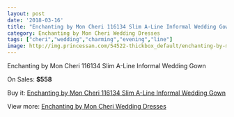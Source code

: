 ```yaml
---
layout: post
date: '2018-03-16'
title: "Enchanting by Mon Cheri 116134 Slim A-Line Informal Wedding Gown"
category: Enchanting by Mon Cheri Wedding Dresses
tags: ["cheri","wedding","charming","evening","line"]
image: http://img.princessan.com/54522-thickbox_default/enchanting-by-mon-cheri-116134-slim-a-line-informal-wedding-gown.jpg
---
```

Enchanting by Mon Cheri 116134 Slim A-Line Informal Wedding Gown

On Sales: **$558**
<a href="https://www.princessan.com/en/24534-enchanting-by-mon-cheri-116134-slim-a-line-informal-wedding-gown.html"><amp-img layout="responsive" width="600" height="600" src="//img.princessan.com/54522-thickbox_default/enchanting-by-mon-cheri-116134-slim-a-line-informal-wedding-gown.jpg" alt="Enchanting by Mon Cheri 116134 Slim A-Line Informal Wedding Gown 0" /></a>
<a href="https://www.princessan.com/en/24534-enchanting-by-mon-cheri-116134-slim-a-line-informal-wedding-gown.html"><amp-img layout="responsive" width="600" height="600" src="//img.princessan.com/54523-thickbox_default/enchanting-by-mon-cheri-116134-slim-a-line-informal-wedding-gown.jpg" alt="Enchanting by Mon Cheri 116134 Slim A-Line Informal Wedding Gown 1" /></a>

Buy it: [Enchanting by Mon Cheri 116134 Slim A-Line Informal Wedding Gown](https://www.princessan.com/en/24534-enchanting-by-mon-cheri-116134-slim-a-line-informal-wedding-gown.html "Enchanting by Mon Cheri 116134 Slim A-Line Informal Wedding Gown")

View more: [Enchanting by Mon Cheri Wedding Dresses](https://www.princessan.com/en/130- "Enchanting by Mon Cheri Wedding Dresses")